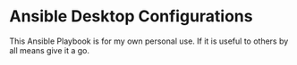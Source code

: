 # Ansible Desktop Configurations
This Ansible Playbook is for my own personal use. If it is useful to others by all means give it a go. 
